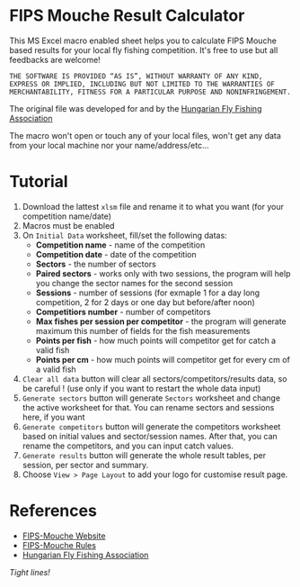 # FIPS Mouche Result Calculator
This MS Excel macro enabled sheet helps you to calculate FIPS Mouche based results for your local fly fishing competition. It's free to use but all feedbacks are welcome!

`THE SOFTWARE IS PROVIDED “AS IS”, WITHOUT WARRANTY OF ANY KIND, EXPRESS OR IMPLIED, INCLUDING BUT NOT LIMITED TO THE WARRANTIES OF MERCHANTABILITY, FITNESS FOR A PARTICULAR PURPOSE AND NONINFRINGEMENT.`

The original file was developed for and by the [Hungarian Fly Fishing Association](https://muhosz.hu)

The macro won't open or touch any of your local files, won't get any data from your local machine nor your name/address/etc... 

# Tutorial

1. Download the lattest `xlsm` file and rename it to what you want (for your competition name/date)
2. Macros must be enabled
3. On `Initial Data` worksheet, fill/set the following datas:
   - **Competition name** - name of the competition
   - **Competition date** - date of the competition
   - **Sectors** - the number of sectors
   - **Paired sectors** - works only with two sessions, the program will help you change the sector names for the second session
   - **Sessions** - number of sessions (for exmaple 1 for a day long competition, 2 for 2 days or one day but before/after noon)
   - **Competitiors number** - number of competitors
   - **Max fishes per session per competitor** - the program will generate maximum this number of fields for the fish measurements
   - **Points per fish** - how much points will competitor get for catch a valid fish
   - **Points per cm** - how much points will competitor get for every cm of a valid fish
4. `Clear all data` button will clear all sectors/competitors/results data, so be careful ! (use only if you want to restart the whole data input)
5. `Generate sectors` button will generate `Sectors` worksheet and change the active worksheet for that. You can rename sectors and sessions here, if you want
6. `Generate competitors` button will generate the competitors worksheet based on initial values and sector/session names. After that, you can rename the competitors, and you can input catch values.
7. `Generate results` button will generate the whole result tables, per session, per sector and summary.
8. Choose `View > Page Layout` to add your logo for customise result page.

# References
- [FIPS-Mouche Website](https://www.fips-mouche.com)
- [FIPS-Mouche Rules](https://www.fips-mouche.com/rules/)
- [Hungarian Fly Fishing Association](https://muhosz.hu)

*Tight lines!*
